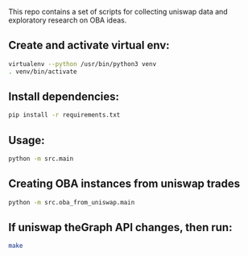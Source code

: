 This repo contains a set of scripts for collecting uniswap data and exploratory
research on OBA ideas.

## Create and activate virtual env:
```bash
virtualenv --python /usr/bin/python3 venv
. venv/bin/activate
```

## Install dependencies:
```bash
pip install -r requirements.txt
```

## Usage:
```bash
python -m src.main
```

## Creating OBA instances from uniswap trades
```bash
python -m src.oba_from_uniswap.main
```

## If uniswap theGraph API changes, then run:
```bash
make
```